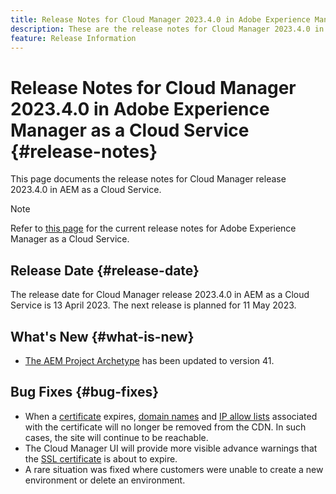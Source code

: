 ```yaml
---
title: Release Notes for Cloud Manager 2023.4.0 in Adobe Experience Manager as a Cloud Service
description: These are the release notes for Cloud Manager 2023.4.0 in AEM as a Cloud Service.
feature: Release Information
---
```


# Release Notes for Cloud Manager 2023.4.0 in Adobe Experience Manager as a Cloud Service {#release-notes}

This page documents the release notes for Cloud Manager release 2023.4.0 in AEM as a Cloud Service.

>[!NOTE]
>
>Refer to [this page](/help/release-notes/release-notes-cloud/release-notes-current.md) for the current release notes for Adobe Experience Manager as a Cloud Service.

## Release Date {#release-date}

The release date for Cloud Manager release 2023.4.0 in AEM as a Cloud Service is 13 April 2023. The next release is planned for 11 May 2023.

## What's New {#what-is-new}

* [The AEM Project Archetype](https://experienceleague.adobe.com/docs/experience-manager-core-components/using/developing/archetype/overview.html) has been updated to version 41.

## Bug Fixes {#bug-fixes}

* When a [certificate](/help/implementing/cloud-manager/managing-ssl-certifications/introduction.md) expires, [domain names](/help/implementing/cloud-manager/custom-domain-names/introduction.md) and [IP allow lists](/help/implementing/cloud-manager/ip-allow-lists/introduction.md) associated with the certificate will no longer be removed from the CDN.  In such cases, the site will continue to be reachable.
* The Cloud Manager UI will provide more visible advance warnings that the [SSL certificate](/help/implementing/cloud-manager/managing-ssl-certifications/introduction.md) is about to expire.
* A rare situation was fixed where customers were unable to create a new environment or delete an environment.
